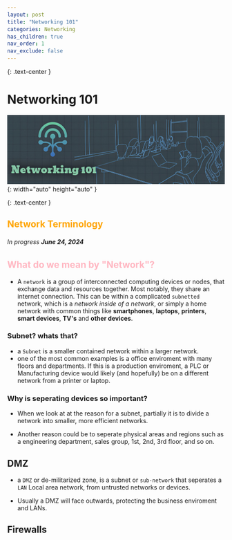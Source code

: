 ```yaml
---
layout: post
title: "Networking 101" 
categories: Networking
has_children: true
nav_order: 1
nav_exclude: false
---
```


{: .text-center }
# Networking 101

![netw1](/assets/netw1.jpg){: width="auto" height="auto" }

{: .text-center }
## <span style="color: orange; font-weight: bold;">Network Terminology</span>

###### In progress ***June 24, 2024***


##  <span style="color: lightpink; font-weight: bold;">What do we mean by "Network"?</span>


- A `network` is a group of interconnected computing devices or nodes, that exchange data and resources together. Most notably, they share an internet connection. This can be within a complicated `subnetted` network, which is a *network inside of a network*, or simply a home network with common things like **smartphones**, **laptops**, **printers**, **smart devices**, **TV's** and **other devices**.

### Subnet? whats that?

- a `Subnet` is a smaller contained network within a larger network.
- one of the most common examples is a office enviroment with many floors and departments. If this is a production enviroment, a PLC or Manufacturing device would likely (and hopefully) be on a different network from a printer or laptop. 

### Why is seperating devices so important? 

- When we look at at the reason for a subnet, partially it is to divide a network into smaller, more efficient networks.

- Another reason could be to seperate physical areas and regions such as a engineering department, sales group, 1st, 2nd, 3rd floor, and so on.

## DMZ

- a `DMZ` or de-militarized zone, is a subnet or `sub-network` that seperates a `LAN` Local area network, from untrusted networks or devices. 

- Usually a DMZ will face outwards, protecting the business enviroment and LANs. 

## Firewalls


